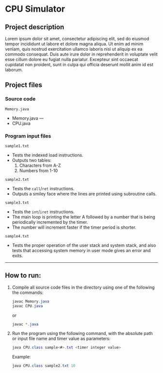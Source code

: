 # CPU Simulator

## Project description

Lorem ipsum dolor sit amet, consectetur adipiscing elit, sed do eiusmod tempor incididunt ut labore et dolore magna aliqua. Ut enim ad minim veniam, quis nostrud exercitation ullamco laboris nisi ut aliquip ex ea commodo consequat. Duis aute irure dolor in reprehenderit in voluptate velit esse cillum dolore eu fugiat nulla pariatur. Excepteur sint occaecat cupidatat non proident, sunt in culpa qui officia deserunt mollit anim id est laborum.

## **Project files**

### **Source code**

`Memory.java`

- Memory.java —
- CPU.java

### Program i**nput files**

`sample1.txt`

- Tests the indexed load instructions.
- Outputs two tables:
   1. Characters from A-Z
   2. Numbers from 1-10

`sample2.txt`

- Tests the `call`/`ret` instructions.
- Outputs a smiley face where the lines are printed using subroutine calls.

`sample3.txt`

- Tests the `int`/`iret` instructions.
- The main loop is printing the letter A followed by a number that is being periodically incremented by the timer.
- The number will increment faster if the timer period is shorter.

`sample4.txt`

- Tests the proper operation of the user stack and system stack, and also tests that accessing system memory in user mode gives an error and exits.
---

## How to run:

1. Compile all source code files in the directory using one of the following the commands:

    ```java
    javac Memory.java
    javac CPU.java
    ```

   or

    ```java
    javac *.java
    ```

2. Run the program using the following command, with the absolute path or input file name and timer value as parameters:

    ```java
    java CPU.class sample<#>.txt <timer integer value>
    ```

   Example:

    ```java
    java CPU.class sample2.txt 10
    ```

